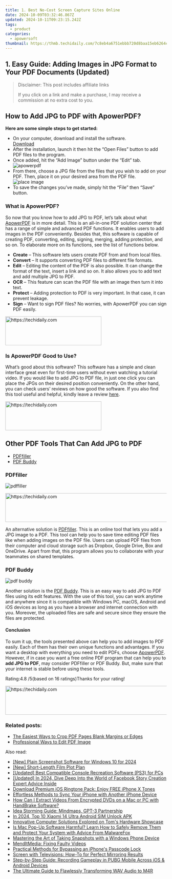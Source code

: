 ```yaml
---
title: 1. Best No-Cost Screen Capture Sites Online
date: 2024-10-09T03:32:46.867Z
updated: 2024-10-11T09:23:15.242Z
tags:
  - product
categories:
  - apowersoft
thumbnail: https://thmb.techidaily.com/7c8eb4a6751ebbb720d8baa15eb6264cc6e760acb0b1ed4fef37387dcca189b5.jpg
---
```


## 1. Easy Guide: Adding Images in JPG Format to Your PDF Documents (Updated)

>  Disclaimer: This post includes affiliate links
>
>  If you click on a link and make a purchase, I may receive a commission at no extra cost to you.
>

## How to Add JPG to PDF with ApowerPDF?

**Here are some simple steps to get started:**

* On your computer, download and install the software.  
[Download](https://tools.techidaily.com/apowersoft/products/)
* After the installation, launch it then hit the “Open Files” button to add PDF files to the program.
* Once added, hit the “Add Image” button under the “Edit” tab.  
![apowerpdf](https://www.apowersoft.com//webusupload.aoscdn.com/apowercom/wp-content/uploads/2020/07/add-image.jpg.webp)
* From there, choose a JPG file from the files that you wish to add on your PDF. Then, place it on your desired area from the PDF file.  
![place image](https://www.apowersoft.com//webusupload.aoscdn.com/apowercom/wp-content/uploads/2020/07/place-jpg.jpg.webp)
* To save the changes you’ve made, simply hit the “File” then “Save” button.

### What is ApowerPDF?

So now that you know how to add JPG to PDF, let’s talk about what [ApowerPDF](https://tools.techidaily.com/apowersoft/apower-pdf/) is in more detail. This is an all-in-one PDF solution center that has a range of simple and advanced PDF functions. It enables users to add images in the PDF conveniently. Besides that, this software is capable of creating PDF, converting, editing, signing, merging, adding protection, and so on. To elaborate more on its functions, see the list of functions below.

* **Create** – This software lets users create PDF from and from local files.
* **Convert** – It supports converting PDF files to different file formats.
* **Edit**  – Editing the content of the PDF is also possible. It can change the format of the text, insert a link and so on. It also allows you to add text and add multiple JPG to PDF.
* **OCR** – This feature can scan the PDF file with an image then turn it into text.
* **Protect** – Adding protection to PDF is very important. In that case, it can prevent leakage.
* **Sign** – Want to sign PDF files? No worries, with ApowerPDF you can sign PDF easily.

<!-- affiliate ads begin -->
<a href="https://aligracehair.sjv.io/c/5597632/2135370/19272" target="_top" id="2135370">
  <img src="//a.impactradius-go.com/display-ad/19272-2135370" border="0" alt="https://techidaily.com" width="300" height="90"/>
</a>
<img height="0" width="0" src="https://aligracehair.sjv.io/i/5597632/2135370/19272" style="position:absolute;visibility:hidden;" border="0" />
<!-- affiliate ads end -->

### Is ApowerPDF Good to Use?

What’s good about this software? This software has a simple and clean interface great even for first-time users without even watching a tutorial video. If you would like to add JPG to PDF file, in just one click you can place the JPGs on their desired position conveniently. On the other hand, you can check users’ reviews on how good the software. If you also find this tool useful and helpful, kindly leave a review [here](https://www.g2crowd.com/products/apowerpdf/reviews).

<!-- affiliate ads begin -->
<a href="https://aligracehair.sjv.io/c/5597632/1918698/19272" target="_top" id="1918698">
  <img src="//a.impactradius-go.com/display-ad/19272-1918698" border="0" alt="https://techidaily.com" width="300" height="90"/>
</a>
<img height="0" width="0" src="https://aligracehair.sjv.io/i/5597632/1918698/19272" style="position:absolute;visibility:hidden;" border="0" />
<!-- affiliate ads end -->

## Other PDF Tools That Can Add JPG to PDF

* [PDFfiller](https://tools.techidaily.com/apowersoft/products/)
* [PDF Buddy](https://tools.techidaily.com/apowersoft/products/)

### PDFfiller

![pdffiller](https://www.apowersoft.com//webusupload.aoscdn.com/apowercom/wp-content/uploads/2020/07/add-image-pdffiller.jpg.webp)

<!-- affiliate ads begin -->
<a href="https://appsumo.8odi.net/c/5597632/2043596/7443" target="_top" id="2043596">
  <img src="//a.impactradius-go.com/display-ad/7443-2043596" border="0" alt="https://techidaily.com" width="728" height="90"/>
</a>
<img height="0" width="0" src="https://appsumo.8odi.net/i/5597632/2043596/7443" style="position:absolute;visibility:hidden;" border="0" />
<!-- affiliate ads end -->

An alternative solution is [PDFfiller](https://www.pdffiller.com/en/categories/add-image.htm). This is an online tool that lets you add a JPG image to a PDF. This tool can help you to save time editing PDF files like when adding images on the PDF file. Users can upload PDF files from their computer and cloud storage such as Dropbox, Google Drive, Box and OneDrive. Apart from that, this program allows you to collaborate with your teammates on shared templates.

### PDF Buddy

![pdf buddy](https://www.apowersoft.com//webusupload.aoscdn.com/apowercom/wp-content/uploads/2020/07/add-jpg-using-pdfbuddy.jpg.webp)

Another solution is the [PDF Buddy](https://www.pdfbuddy.com/how-to/add-image-to-pdf). This is an easy way to add JPG to PDF files using its edit features. With the use of this tool, you can work anytime and anywhere since it is compatible with Windows PC, macOS, Android and iOS devices as long as you have a browser and internet connection with you. Moreover, the uploaded files are safe and secure since they ensure the files are protected.

#### Conclusion

To sum it up, the tools presented above can help you to add images to PDF easily. Each of them has their own unique functions and advantages. If you want a desktop with everything you need to edit PDFs, choose [ApowerPDF](https://tools.techidaily.com/apowersoft/apower-pdf/). However, if in case you want a free online PDF program that can help you to **add JPG to PDF**, may consider PDFfiller or PDF Buddy. But, make sure that your internet is stable before using these tools.

Rating:4.8 /5(based on 16 ratings)Thanks for your rating!

<!-- affiliate ads begin -->
<a href="https://appsumo.8odi.net/c/5597632/2144281/7443" target="_top" id="2144281">
  <img src="//a.impactradius-go.com/display-ad/7443-2144281" border="0" alt="https://techidaily.com" width="728" height="90"/>
</a>
<img height="0" width="0" src="https://appsumo.8odi.net/i/5597632/2144281/7443" style="position:absolute;visibility:hidden;" border="0" />
<!-- affiliate ads end -->

### Related posts:

* [The Easiest Ways to Crop PDF Pages Blank Margins or Edges](https://tools.techidaily.com/apowersoft/apower-pdf/)
* [Professional Ways to Edit PDF Image](https://tools.techidaily.com/apowersoft/apower-pdf/)

<ins class="adsbygoogle"
     style="display:block"
     data-ad-format="autorelaxed"
     data-ad-client="ca-pub-7571918770474297"
     data-ad-slot="1223367746"></ins>

<ins class="adsbygoogle"
     style="display:block"
     data-ad-client="ca-pub-7571918770474297"
     data-ad-slot="8358498916"
     data-ad-format="auto"
     data-full-width-responsive="true"></ins>

<span class="atpl-alsoreadstyle">Also read:</span>
<div><ul>
<li><a href="https://screen-capture.techidaily.com/new-plain-screenshot-software-for-windows-10-for-2024/"><u>[New] Plain Screenshot Software for Windows 10 for 2024</u></a></li>
<li><a href="https://fox-glue.techidaily.com/new-short-length-film-plot-plan/"><u>[New] Short-Length Film Plot Plan</u></a></li>
<li><a href="https://video-capture.techidaily.com/updated-best-compatible-console-recreation-software-ps3-for-pcs/"><u>[Updated] Best Compatible Console Recreation Software (PS3) for PCs</u></a></li>
<li><a href="https://facebook-video-content.techidaily.com/updated-in-2024-dive-deep-into-the-world-of-facebook-story-creation-expert-advice-inside/"><u>[Updated] In 2024, Dive Deep Into the World of Facebook Story Creation Expert Advice Inside</u></a></li>
<li><a href="https://discover-deluxe.techidaily.com/download-premium-ios-ringtone-pack-enjoy-free-iphone-x-tones/"><u>Download Premium iOS Ringtone Pack: Enjoy FREE iPhone X Tones</u></a></li>
<li><a href="https://discover-deluxe.techidaily.com/effortless-methods-to-sync-your-iphone-with-another-iphone-device/"><u>Effortless Methods to Sync Your iPhone with Another iPhone Device</u></a></li>
<li><a href="https://vp-tips.techidaily.com/how-can-i-extract-videos-from-encrypted-dvds-on-a-mac-or-pc-with-handbrake-software/"><u>How Can I Extract Videos From Encrypted DVDs on a Mac or PC with HandBrake Software?</u></a></li>
<li><a href="https://tech-revival.techidaily.com/idea-storming-guide-mindmaps-gpt-3-partnership/"><u>Idea Storming Guide: Mindmaps, GPT-3 Partnership</u></a></li>
<li><a href="https://sim-unlock.techidaily.com/in-2024-top-10-xiaomi-14-ultra-android-sim-unlock-apk-by-drfone-android/"><u>In 2024, Top 10 Xiaomi 14 Ultra Android SIM Unlock APK</u></a></li>
<li><a href="https://hardware-updates.techidaily.com/innovative-computer-solutions-explored-on-toms-hardware-showcase/"><u>Innovative Computer Solutions Explored on Tom's Hardware Showcase</u></a></li>
<li><a href="https://discover-deluxe.techidaily.com/is-mac-pop-up-software-harmful-learn-how-to-safely-remove-them-and-protect-your-system-with-advice-from-malwarefox/"><u>Is Mac Pop-Up Software Harmful? Learn How to Safely Remove Them and Protect Your System with Advice From MalwareFox</u></a></li>
<li><a href="https://discover-deluxe.techidaily.com/mastering-the-art-of-taking-snapshots-with-a-windows-phone-device/"><u>Mastering the Art of Taking Snapshots with a Windows Phone Device</u></a></li>
<li><a href="https://data-wizards.techidaily.com/menditmedia-fixing-faulty-videos/"><u>MendItMedia: Fixing Faulty Videos</u></a></li>
<li><a href="https://discover-deluxe.techidaily.com/practical-methods-for-bypassing-an-iphones-passcode-lock/"><u>Practical Methods for Bypassing an iPhone's Passcode Lock</u></a></li>
<li><a href="https://discover-deluxe.techidaily.com/screen-with-televisions-how-to-for-perfect-mirroring-results/"><u>Screen with Televisions: How-To for Perfect Mirroring Results</u></a></li>
<li><a href="https://discover-deluxe.techidaily.com/step-by-step-guide-recording-gameplay-in-pubg-mobile-across-ios-and-android-devices/"><u>Step-by-Step Guide: Recording Gameplay in PUBG Mobile Across iOS & Android Devices</u></a></li>
<li><a href="https://discover-deluxe.techidaily.com/the-ultimate-guide-to-flawlessly-transforming-wav-audio-to-m4r/"><u>The Ultimate Guide to Flawlessly Transforming WAV Audio to M4R</u></a></li>
</ul></div>

